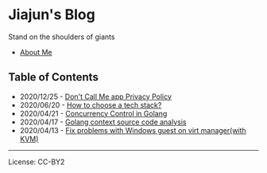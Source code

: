 # Jiajun's Blog

Stand on the shoulders of giants

- [About Me](https://blog.jiajunhuang.com/aboutme)

## Table of Contents

- 2020/12/25 - [Don't Call Me app Privacy Policy](https://blog.jiajunhuang.com/articles/2020_12_25-dont_call_me.md.html)
- 2020/06/20 - [How to choose a tech stack?](https://blog.jiajunhuang.com/articles/2020_06_20-choose_tech_stack.md.html)
- 2020/04/21 - [Concurrency Control in Golang](https://blog.jiajunhuang.com/articles/2020_04_21-golang_concurrency.md.html)
- 2020/04/17 - [Golang context source code analysis](https://blog.jiajunhuang.com/articles/2020_04_17-context.md.html)
- 2020/04/13 - [Fix problems with Windows guest on virt manager(with KVM)](https://blog.jiajunhuang.com/articles/2020_04_13-kvm_faq.md.html)



--------------------------------------------

License: CC-BY2

